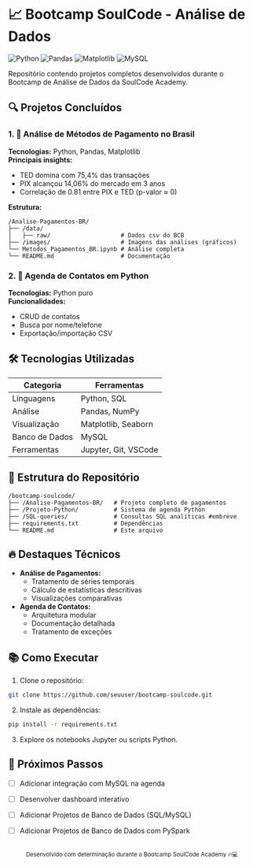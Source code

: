 # 📈 **Bootcamp SoulCode - Análise de Dados**

![Python](https://img.shields.io/badge/Python-3776AB?style=for-the-badge&logo=python&logoColor=white)
![Pandas](https://img.shields.io/badge/Pandas-150458?style=for-the-badge&logo=pandas&logoColor=white)
![Matplotlib](https://img.shields.io/badge/Matplotlib-%23ffffff.svg?style=for-the-badge&logo=Matplotlib&logoColor=black)
![MySQL](https://img.shields.io/badge/MySQL-4479A1?style=for-the-badge&logo=mysql&logoColor=white)

Repositório contendo projetos completos desenvolvidos durante o Bootcamp de Análise de Dados da SoulCode Academy.

## 🔍 **Projetos Concluídos**

### 1. 🏦 **Análise de Métodos de Pagamento no Brasil**
**Tecnologias:** Python, Pandas, Matplotlib  
**Principais insights:**
- TED domina com 75,4% das transações
- PIX alcançou 14,06% do mercado em 3 anos
- Correlação de 0.81 entre PIX e TED (p-valor ≈ 0)

**Estrutura:**
```
/Analise-Pagamentos-BR/
├── /data/
│   ├── raw/                    # Dados csv do BCB
├── /images/                    # Imagens das análises (gráficos)
└── Metodos_Pagamentos_BR.ipynb # Análise completa             
└── README.md                   # Documentação
```

### 2. 📱 **Agenda de Contatos em Python**
**Tecnologias:** Python puro  
**Funcionalidades:**
- CRUD de contatos
- Busca por nome/telefone
- Exportação/importação CSV

## 🛠 **Tecnologias Utilizadas**

| Categoria       | Ferramentas                  |
|-----------------|------------------------------|
| Linguagens      | Python, SQL                  |
| Análise         | Pandas, NumPy                |
| Visualização    | Matplotlib, Seaborn          |
| Banco de Dados  | MySQL                        |
| Ferramentas     | Jupyter, Git, VSCode         |

## 📂 **Estrutura do Repositório**

```
/bootcamp-soulcode/
├── /Analise-Pagamentos-BR/   # Projeto completo de pagamentos
├── /Projeto-Python/          # Sistema de agenda Python
├── /SQL-queries/             # Consultas SQL analíticas #embreve
├── requirements.txt          # Dependências
└── README.md                 # Este arquivo
```

## 🔥 **Destaques Técnicos**
- **Análise de Pagamentos:**
  - Tratamento de séries temporais
  - Cálculo de estatísticas descritivas
  - Visualizações comparativas
- **Agenda de Contatos:**
  - Arquitetura modular
  - Documentação detalhada
  - Tratamento de exceções

## 📚 **Como Executar**
1. Clone o repositório:
```bash
git clone https://github.com/seuuser/bootcamp-soulcode.git
```

2. Instale as dependências:
```bash
pip install -r requirements.txt
```

3. Explore os notebooks Jupyter ou scripts Python.

## 🌟 **Próximos Passos**
- [ ] Adicionar integração com MySQL na agenda
- [ ] Desenvolver dashboard interativo
- [ ] Adicionar Projetos de Banco de Dados (SQL/MySQL)
- [ ] Adicionar Projetos de Banco de Dados com PySpark


<div align="center">
  <br>
  <sub>Desenvolvido com determinação durante o Bootcamp SoulCode Academy 🔥💻</sub>
</div>